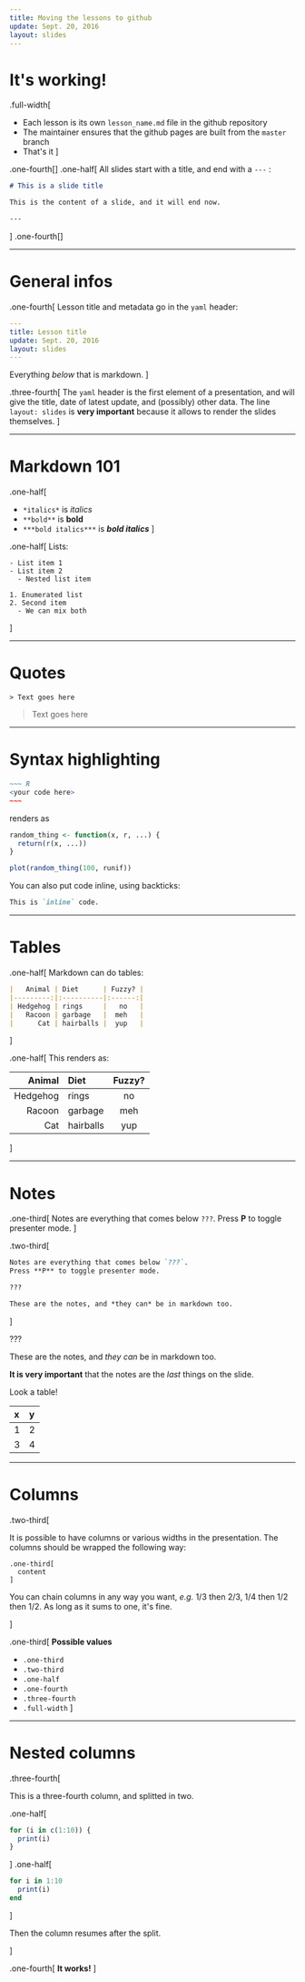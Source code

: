 ```yaml
---
title: Moving the lessons to github
update: Sept. 20, 2016
layout: slides
---
```


# It's working!

.full-width[
- Each lesson is its own `lesson_name.md` file in the github repository
- The maintainer ensures that the github pages are built from the `master` branch
- That's it
]

.one-fourth[]
.one-half[
  All slides start with a title, and end with a `---` :

  ~~~ md
  # This is a slide title

  This is the content of a slide, and it will end now.

  ---
  ~~~
]
.one-fourth[]

---

# General infos

.one-fourth[
Lesson title and metadata go in the `yaml` header:

~~~ yaml
---
title: Lesson title
update: Sept. 20, 2016
layout: slides
---
~~~

Everything *below* that is markdown.
]

.three-fourth[
The `yaml` header is the first element of a presentation, and will give the
title, date of latest update, and (possibly) other data. The line `layout:
slides` is **very important** because it allows to render the slides themselves.
]

---

# Markdown 101

.one-half[
- `*italics*` is *italics*
- `**bold**` is **bold**
- `***bold italics***` is ***bold italics***
]

.one-half[
Lists:

~~~
- List item 1
- List item 2
  - Nested list item

1. Enumerated list
2. Second item
  - We can mix both
~~~
]

---

# Quotes

~~~
> Text goes here
~~~

> Text goes here

---

# Syntax highlighting

``` md
~~~ R
<your code here>
~~~
```

renders as

~~~ R
random_thing <- function(x, r, ...) {
  return(r(x, ...))
}

plot(random_thing(100, runif))
~~~

You can also put code inline, using backticks:

~~~ md
This is `inline` code.
~~~

---

# Tables

.one-half[
Markdown can do tables:

~~~ md
|   Animal | Diet      | Fuzzy? |
|---------:|:----------|:------:|
| Hedgehog | rings     |   no   |
|   Racoon | garbage   |  meh   |
|      Cat | hairballs |  yup   |
~~~
]

.one-half[
This renders as:

|   Animal | Diet      | Fuzzy? |
|---------:|:----------|:------:|
| Hedgehog | rings     |   no   |
|   Racoon | garbage   |  meh   |
|      Cat | hairballs |  yup   |
]

---

# Notes

.one-third[
Notes are everything that comes below `???`. Press **P** to toggle presenter
mode.
]

.two-third[
~~~ md
Notes are everything that comes below `???`.
Press **P** to toggle presenter mode.

???

These are the notes, and *they can* be in markdown too.
~~~
]

???

These are the notes, and *they can* be in markdown too.

**It is very important** that the notes are the *last* things on the slide.

Look a table!

| x | y |
|:--|:--|
| 1 | 2 |
| 3 | 4 |

---

# Columns

.two-third[

It is possible to have columns or various widths in the presentation. The
columns should be wrapped the following way:
~~~
.one-third[
  content
]
~~~

You can chain columns in any way you want, *e.g.* 1/3 then 2/3, 1/4 then 1/2
then 1/2. As long as it sums to one, it's fine.

]

.one-third[
**Possible values**

- `.one-third`
- `.two-third`
- `.one-half`
- `.one-fourth`
- `.three-fourth`
- `.full-width`
]

---

# Nested columns

.three-fourth[

This is a three-fourth column, and splitted in two.

.one-half[
~~~ R
for (i in c(1:10)) {
  print(i)
}
~~~
]
.one-half[
~~~ julia
for i in 1:10
  print(i)
end
~~~
]

Then the column resumes after the split.

]

.one-fourth[
**It works!**
]
